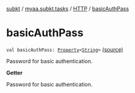 [subkt](../../index.md) / [myaa.subkt.tasks](../index.md) / [HTTP](index.md) / [basicAuthPass](./basic-auth-pass.md)

# basicAuthPass

`val basicAuthPass: `[`Property`](https://docs.gradle.org/current/javadoc/org/gradle/api/provider/Property.html)`<`[`String`](https://kotlinlang.org/api/latest/jvm/stdlib/kotlin/-string/index.html)`>` [(source)](https://github.com/Myaamori/SubKt/blob/0.1.9/src/main/kotlin/myaa/subkt/tasks/tasks.kt#L1426)

Password for basic authentication.

**Getter**

Password for basic authentication.

